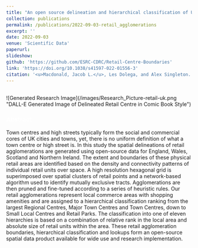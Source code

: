 ```yaml
---
title: "An open source delineation and hierarchical classification of UK retail agglomerations"
collection: publications
permalink: /publications/2022-09-03-retail_agglomerations
excerpt: ''
date: 2022-09-03
venue: 'Scientific Data'
paperurl: 
slideshow: 
github: 'https://github.com/ESRC-CDRC/Retail-Centre-Boundaries'
link: 'https://doi.org/10.1038/s41597-022-01556-3'
citation: '<u>Macdonald, Jacob L.</u>, Les Dolega, and Alex Singleton. (2022). &quot;An open source delineation and hierarchical classification of UK retail agglomerations.&quot; <b><i><span style="color:white">Scientific Data</span></i></b>'
---
```


<br />
![Generated Research Image](/images/Research_Picture-retail-uk.png "DALL-E Generated Image of Delineated Retail Centre in Comic Book Style")



### <span style="color:white">Abstract</span>

Town centres and high streets typically form the social and commercial cores of UK cities and towns, yet, there is no uniform definition of what a town centre or high street is. In this study the spatial delineations of retail agglomerations are generated using open-source data for England, Wales, Scotland and Northern Ireland. The extent and boundaries of these physical retail areas are identified based on the density and connectivity patterns of individual retail units over space. A high resolution hexagonal grid is superimposed over spatial clusters of retail points and a network-based algorithm used to identify mutually exclusive tracts. Agglomerations are then pruned and fine-tuned according to a series of heuristic rules. Our retail agglomerations represent local commerce areas with shopping amenities and are assigned to a hierarchical classification ranking from the largest Regional Centres, Major Town Centres and Town Centres, down to Small Local Centres and Retail Parks. The classification into one of eleven hierarchies is based on a combination of relative rank in the local area and absolute size of retail units within the area. These retail agglomeration boundaries, hierarchical classification and lookups form an open-source spatial data product available for wide use and research implementation.
